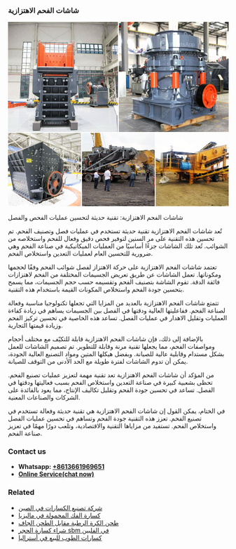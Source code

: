 <h3>شاشات الفحم الاهتزازية</h3><img src='1701852311.jpg' alt=''><p>شاشات الفحم الاهتزازية: تقنية حديثة لتحسين عمليات الفحص والفصل</p><p>تُعد شاشات الفحم الاهتزازية تقنية حديثة تستخدم في عمليات فصل وتصنيف الفحم. تم تحسين هذه التقنية على مر السنين لتوفير فحص دقيق وفعال للفحم واستخلاصه من الشوائب. تُعد تلك الشاشات جزءًا أساسيًا من العمليات الميكانيكية في صناعة الفحم وهي ضرورية للتحسين العام لعمليات التعدين واستخلاص الفحم.</p><p>تعتمد شاشات الفحم الاهتزازية على حركة الاهتزاز لفصل شوائب الفحم وفقًا لحجمها ومكوناتها. تعمل الشاشات عن طريق تعريض الجسيمات المختلفة من الفحم لاهتزازات فائقة الدقة. تقوم الشاشة بتصنيف الفحم وتقسيمه حسب حجم الجسيمات، مما يسمح بتحسين جودة الفحم واستخلاص المكونات القيمة باستخدام هذه التقنية.</p><p>تتمتع شاشات الفحم الاهتزازية بالعديد من المزايا التي تجعلها تكنولوجيا مناسبة وفعالة لصناعة الفحم. ففاعليتها العالية ودقتها في الفصل بين الجسيمات يساهم في زيادة كفاءة العمليات وتقليل الاهدار في عمليات الفصل. تساعد هذه الخاصية في تحسين تركيز الفحم وزيادة قيمتها التجارية.</p><p>بالإضافة إلى ذلك، فإن شاشات الفحم الاهتزازية قابلة للتكيّف مع مختلف أحجام ومواصفات الفحم، مما يجعلها تقنية مرنة وقابلة للتطوير. تم تصميم الشاشات للعمل بشكل مستدام وقابلية عالية للصيانة. وبفضل هيكلها المتين ومواد التصنيع العالية الجودة، يمكن أن تدوم الشاشات لفترة طويلة مع الحد الأدنى من التوقف للصيانة.</p><p>من المؤكد أن شاشات الفحم الاهتزازية تعد تقنية مهمة لتعزيز عمليات تصنيع الفحم. تحظى بشعبية كبيرة في صناعة التعدين واستخلاص الفحم بسبب فعاليتها ودقتها في الفصل. تساعد في تحسين جودة الفحم وتقليل تكاليف الإنتاج، مما يعود بالفائدة على الشركات والصناعات المعنية.</p><p>في الختام، يمكن القول إن شاشات الفحم الاهتزازية هي تقنية حديثة وفعالة تستخدم في تصنيع الفحم. تعزز هذه التقنية جودة الفحم وتساهم في تحسين عمليات الفصل واستخلاص الفحم. تستفيد من مزاياها التقنية والاقتصادية، وتلعب دورًا مهمًا في تعزيز صناعة الفحم.</p><h3>Contact us</h3><ul><li><strong>Whatsapp:&nbsp;<a href="https://wa.me/8613661969651">+8613661969651</a></strong></li><li><a href="https://swt.shibang-china.com/?git&amp;zhl&amp;شاشات الفحم الاهتزازية"><strong>Online Service(chat now)</strong></a></li></ul><h3>Related</h3><ul><li><a href='شركة تصنيع الكسارات في الصين.md'>شركة تصنيع الكسارات في الصين</a></li><li><a href='كسارة الفك المحمولة في ماليزيا.md'>كسارة الفك المحمولة في ماليزيا</a></li><li><a href='طحن الكرة الرطبة مقابل الطحن الجاف.md'>طحن الكرة الرطبة مقابل الطحن الجاف</a></li><li><a href='شراء كسارة الحجر sbm في الفلبين.md'>شراء كسارة الحجر sbm في الفلبين</a></li><li><a href='كسارات الطوب للبيع في أستراليا.md'>كسارات الطوب للبيع في أستراليا</a></li></ul>